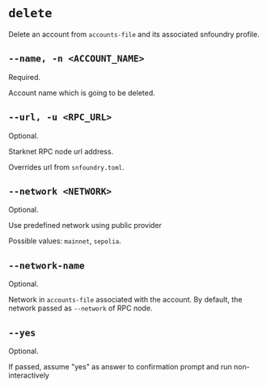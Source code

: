 # `delete`
Delete an account from `accounts-file` and its associated snfoundry profile.

## `--name, -n <ACCOUNT_NAME>`
Required.

Account name which is going to be deleted.

## `--url, -u <RPC_URL>`
Optional.

Starknet RPC node url address.

Overrides url from `snfoundry.toml`.

## `--network <NETWORK>`
Optional.

Use predefined network using public provider

Possible values: `mainnet`, `sepolia`.

## `--network-name`
Optional.

Network in `accounts-file` associated with the account. By default, the network passed as `--network` of RPC node.

## `--yes`
Optional.

If passed, assume "yes" as answer to confirmation prompt and run non-interactively
